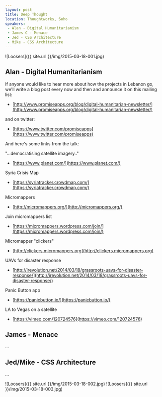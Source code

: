 ```yaml
---
layout: post
title: Deep Thought
location: Thoughtworks, Soho
speakers:
 - Alan - Digital Humanitarianism
 - James C - Menace
 - Jed - CSS Architecture
 - Mike - CSS Architecture
---
```


![Loosers]({{ site.url }}/img/2015-03-18-001.jpg)

## Alan - Digital Humanitarianism

If anyone would like to hear more about how the projects in Lebanon go, we'll write a blog post every now and then and announce it on this mailing list:

 - [http://www.promiseapps.org/blog/digital-humanitarian-newsletter/](http://www.promiseapps.org/blog/digital-humanitarian-newsletter/)

and on twitter:

 - [https://www.twitter.com/promiseapps](https://www.twitter.com/promiseapps)

And here's some links from the talk:

"...democratising satellite imagery.."

 - [https://www.planet.com/](https://www.planet.com/)

Syria Crisis Map

 - [https://syriatracker.crowdmap.com/](https://syriatracker.crowdmap.com/)

Micromappers

 - [http://micromappers.org/](http://micromappers.org/)

Join micromappers list

 - [https://micromappers.wordpress.com/join/](https://micromappers.wordpress.com/join/)

Micromapper "clickers"

 - [http://clickers.micromappers.org](http://clickers.micromappers.org)

UAVs for disaster response

 - [http://irevolution.net/2014/03/18/grassroots-uavs-for-disaster-response/](http://irevolution.net/2014/03/18/grassroots-uavs-for-disaster-response/)

Panic Button app

 - [https://panicbutton.io/](https://panicbutton.io/)

LA to Vegas on a satellite

 - [https://vimeo.com/120724576](https://vimeo.com/120724576)


## James - Menace

...


## Jed/Mike - CSS Architecture

...


![Loosers]({{ site.url }}/img/2015-03-18-002.jpg)
![Loosers]({{ site.url }}/img/2015-03-18-003.jpg)